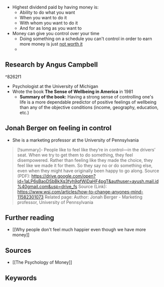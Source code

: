 - Highest dividend paid by having money is:
	- Ability to do what you want
	- When you want to do it
	- With whom you want to do it
	- And for as long as you want to
- Money can give you control over your time
	- Doing something on a schedule you can't control in order to earn more money is just <u>not worth it</u>
	- 

## Research by Angus Campbell

^8262f1

- Psychologist at the University of Michigan
- Wrote the book **The Sense of Wellbeing in America** in 1981
	- **Summary of the book:** Having a strong sense of controlling one's life is a more dependable predictor of positive feelings of wellbeing than any of the objective conditions (income, geography, education, etc.)

## Jonah Berger on feeling in control
- She is a marketing professor at the University of Pennsylvania

> [!summary]-  People like to feel like they’re in control—in the drivers’ seat. When we try to get them to do something, they feel disempowered. Rather than feeling like they made the choice, they feel like we made it for them. So they say no or do something else, even when they might have originally been happy to go along.
> Source (PDF): https://drive.google.com/open?id=1aLP6sBaoDSbBkXq3fyh9qfWjDaHF4pgT&authuser=ayush.mail.id%40gmail.com&usp=drive_fs
> Source (Link): https://www.wsj.com/articles/how-to-change-anyones-mind-11582301073
> Related page:
> Author: Jonah Berger - Marketing professor, University of Pennsylvania

## Further reading
- [[Why people don't feel much happier even though we have more money]]

## Sources
- [[The Psychology of Money]]
## Keywords
